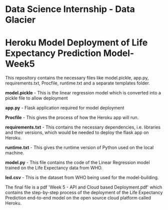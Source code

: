 # Data Science Internship - Data Glacier
# Heroku Model Deployment of Life Expectancy Prediction Model-Week5

This repository contains the necessary files like model.pickle, app.py, requirements.txt, Procfile, runtime.txt and a separate templates folder.

**model.pickle** - This is the linear regression model which is converted into a pickle file to allow deployment

**app.py** - Flask application required for model deployment

**Procfile** - This gives the process of how the Heroku app will run.

**requirements.txt** - This contains the necessary dependencies, i.e. libraries and their versions, which would be needed to deploy the flask app on Heroku.

**runtime.txt** - This gives the runtime version of Python used on the local machine.

**model.py** - This file contains the code of the Linear Regression model trained on the Life Expectancy data from WHO.

**led.csv** - This is the dataset from WHO being used for the model-building.

The final file is a pdf 'Week 5 - API and Cloud based Deployment.pdf' which contains the step-by-step process of the deployment of the Life Expectancy Prediction end-to-end model on the open source cloud platform called Heroku.
